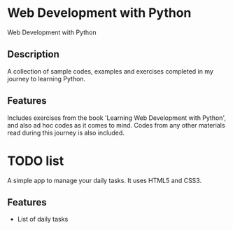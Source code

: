# Web Development with Python
Web Development with Python

## Description
A collection of sample codes, examples and exercises completed in my journey to learning Python.

## Features
Includes exercises from the book 'Learning Web Development with Python', and also ad hoc codes as it comes to mind. Codes from any other materials read during this journey is also  included.

# TODO list
A simple app to manage your daily tasks.
It uses HTML5 and CSS3.
## Features
* List of daily tasks